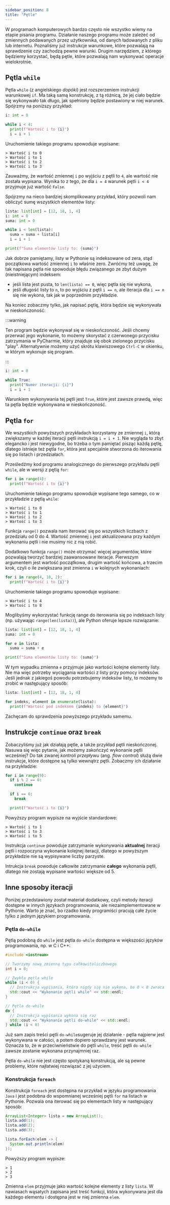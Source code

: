 ```yaml
---
sidebar_position: 8
title: "Pętle"
---
```


W programach komputerowych bardzo często nie wszystko wiemy na etapie pisania
programu. Działanie naszego programu może zależeć od zmiennych podawanych przez
użytkownika, od danych ładowanych z pliku lub internetu. Poznaliśmy już
instrukcje warunkowe, które pozwalają na sprawdzenie czy zachodzą pewne warunki.
Drugim narzędziem, z którego będziemy korzystać, będą pętle, które pozwalają nam
wykonywać operacje wielokrotnie.

## Pętla `while`

Pętla `while` (z angielskiego _dopóki_) jest rozszerzeniem instrukcji warunkowej
`if`. Ma taką samą konstrukcję, z tą różnicą, że jej ciało będzie się wykonywało
tak długo, jak spełniony będzie postawiony w niej warunek. Spójrzmy na poniższy
przykład:

```python showLineNumbers
i: int = 0

while i < 4:
  print(f"Wartość i to {i}")
  i = i + 1
```

Uruchomienie takiego programu spowoduje wypisane:

```
> Wartość i to 0
> Wartość i to 1
> Wartość i to 2
> Wartość i to 3
```

Zauważmy, że wartość zmiennej `i` po wyjściu z pętli to `4`, ale wartość nie
została wypisana. Wynika to z tego, że dla `i = 4` warunek pętli `i < 4`
przyjmuje już wartość `False`.

Spójrzmy na nieco bardziej skomplikowany przykład, który pozwoli nam obliczyć
sumę wszystkich elementów listy:

```python showLineNumbers
lista: list[int] = [12, 18, 1, 4]
i: int = 0
suma: int = 0

while i < len(lista):
  suma = suma + lista[i]
  i = i + 1

print(f"Suma elementów listy to: {suma}")
```

Jak dobrze pamiętamy, listy w Pythonie są indeksowane od zera, stąd początkowa
wartość zmiennej `i` to właśnie zero. Zwróćmy też uwagę, że tak napisana pętla
nie spowoduje błędu związanego ze zbyt dużym (nieistniejącym) indeksem:

- jeśli lista jest pusta, to `len(lista) == 0`, więc pętla się nie wykona,
- jeśli długość listy to `n`, to po wyjściu z pętli `i == n`, ale iteracja dla
  `i == n` się nie wykona, tak jak w poprzednim przykładzie.

Na koniec zobaczmy tylko, jak napisać pętlę, która będzie się wykonywała w
nieskończoność:

:::warning

Ten program będzie wykonywał się w nieskończoność. Jeśli chcemy przerwać jego
wykonanie, to możemy skorystać z czerwonego przycisku zatrzymania w PyCharmie,
który znajduje się obok zielonego przycisku "play". Alternatywnie możemy
użyć skrótu klawiszowego `Ctrl-C` w okienku, w którym wykonuje się program.

:::

```python showLineNumbers
i: int = 0

while True:
  print("Numer iteracji: {i}")
  i = i + 1
```

Warunkiem wykonywania tej pętli jest `True`, które jest zawsze prawdą, więc ta
pętla będzie wykonywana w nieskończoność.

## Pętla `for`

We wszystkich powyższych przykładach korzystamy ze zmiennej `i`, którą zwiększamy
w każdej iteracji pętli instrukcją `i = i + 1`. Nie wygląda to zbyt elegancko i
jest niewygodne, bo trzeba o tym pamiętać pisząc każdą pętlę, dlatego istnieje
też pętla `for`, która jest specjalnie stworzona do iterowania się po listach
i przedziałach.

Prześledźmy kod programu analogicznego do pierwszego przykładu pętli `while`,
ale w wersji z pętlą `for`:

```python showLineNumbers
for i in range(4):
  print(f"Wartość i to {i}")
```

Uruchomienie takiego programu spowoduje wypisane tego samego, co w przykładzie z
pętlą `while`:

```
> Wartość i to 0
> Wartość i to 1
> Wartość i to 2
> Wartość i to 3
```

Funkcja `range()` pozwala nam iterować się po wszystkich liczbach z przedziału
od 0 do 4. Wartość zmiennej `i` jest aktualizowana przy każdym wykonaniu pętli
i nie musimy nic z nią robić.

Dodatkowo funkcja `range()` może otrzymać więcej argumentów, które pozwalają
tworzyć bardziej zaawansowane iteracje. Pierwszym argumentem jest wartość
początkowa, drugim wartość końcowa, a trzecim krok, czyli o ile zwiększana
jest zmienna `i` w kolejnych wykonaniach:

```python showLineNumbers
for i in range(4, 10, 2):
  print(f"Wartość i to {i}")
```

Uruchomienie takiego programu spowoduje wypisane:

```
> Wartość i to 4
> Wartość i to 8
```

Moglibyśmy wykorzystać funkcję range do iterowania się po indeksach listy (np.
używając `range(len(lista))`), ale Python oferuje lepsze rozwiązanie:

```python showLineNumbers
lista: list[int] = [12, 18, 1, 4]
suma: int = 0

for e in lista:
  suma = suma + e

print(f"Suma elementów listy to: {suma}")
```

W tym wypadku zmienna `e` przyjmuje jako wartości kolejne elementy listy. Nie
ma więc potrzeby wyciągania wartości z listy przy pomocy indeksów. Jeśli
jednak z jakiegoś powodu potrzebujemy indeksów listy, to możemy to zrobić w
następujący sposób:

```python showLineNumbers
lista: list[int] = [12, 18, 1, 4]

for indeks, element in enumerate(lista):
  print(f"Wartość pod indeksem {indeks} to {element}")
```

Zachęcam do sprawdzenia powyższego przykładu samemu.

## Instrukcje `continue` oraz `break`

Zobaczyliśmy już jak działają pętle, a także przykład pętli nieskończonej.
Nasuwa się więc pytanie, jak możemy zakończyć wykonanie pętli wcześniej? Do tak
zwanej _kontroli przepływu_ (ang. _flow control_) służą dwie instrukcje, które
dostępne są tylko wewnątrz pętli. Zobaczmy ich działanie na przykładzie:

```python showLineNumbers
for i in range(9):
  if i % 2 == 0:
    continue

  if i == 6:
    break

  print(f"Wartość i to {i}")
```

Powyższy program wypisze na wyjście standardowe:

```
> Wartość i to 1
> Wartość i to 3
> Wartość i to 5
```

Instrukcja `continue` powoduje zatrzymanie wykonywania **aktualnej** iteracji
pętli i rozpoczyna wykonanie kolejnej iteracji, dlatego w powyższym przykładzie
nie są wypisywane liczby parzyste.

Intrukcja `break` powoduje całkowite zatrzymanie **całego** wykonania pętli,
dlatego nie zostają wypisane wartości większe od 5.

## Inne sposoby iteracji

Poniżej przedstawiony został materiał dodatkowy, czyli metody iteracji dostępne
w innych językach programowania, ale niezaimplementowane w Pythonie. Warto je
znać, bo rzadko kiedy programiści pracują całe życie tylko z jednym językiem
programowania.

### Pętla `do-while`

Pętlą podobną do `while` jest pętla `do-while` dostępna w większości języków
programowania, np. w C i C++:

```cpp showLineNumbers
#include <iostream>

// Tworzymy nową zmienną typu całkowitoliczbowego
int i = 0;

// Zwykła pętla while
while (i < 0) {
  // Instrukcja wypisania, która nigdy się nie wykona, bo 0 < 0 zwraca False
  std::cout << "Wykonanie pętli while" << std::endl;
}

// Pętla do-while
do {
  // Instrukcja wypisania wykona się raz
  std::cout << "Wykonanie pętli do-while" << std::endl;
} while (i < 0)
```

Już sam zapis treści pętli `do-while`sugeruje jej działanie - pętla najpierw
jest wykonywana w całości, a potem dopiero sprawdzany jest warunek. Oznacza to,
że w przeciwnieństwie do pętli `while`, treść pętli `do-while` zawsze zostanie
wykonana przynajmniej raz.

Pętla `do-while` nie jest często spotykaną konstrukcją, ale są pewne problemy,
które najłatwiej rozwiązać z jej użyciem.

### Konstrukcja `foreach`

Konstrukcja `foreach` jest dostępna na przykład w języku programowania `Java`
i jest podobna do wspomnianej wcześniej pętli `for` na listach w Pythonie.
Pozwala ona iterować się po elementach listy w następujący sposób:

```java showLineNumbers
ArrayList<Integer> lista = new ArrayList();
lista.add(1);
lista.add(2);
lista.add(3);

lista.forEach(elem -> {
  System.out.println(elem)
});
```

Powyższy program wypisze:

```
> 1
> 2
> 3
```

Zmienna `elem` przyjmuje jako wartość kolejne elementy z listy `lista`. W
nawiasach wąsatych zapisana jest treść funkcji, która wykonywana jest dla
każdego elementu i dostępna jest w niej zmienna `elem`.
